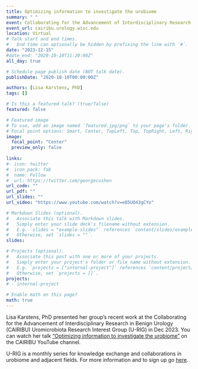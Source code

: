 ```yaml
---
title: Optimizing information to investigate the urobiome
summary: " "
event: Collaborating for the Advancement of Interdisciplinary Research in Benign Urology (CAIRIBU) Uromicrobiota Research Interest Group (U-RIG)
event_url: cairibu.urology.wisc.edu
location: Virtual
# Talk start and end times.
#   End time can optionally be hidden by prefixing the line with `#`.
date: "2023-12-15"
#date_end: "2020-10-10T11:20:00Z"
all_day: true

# Schedule page publish date (NOT talk date).
publishDate: "2020-10-10T00:00:00Z"

authors: [Lisa Karstens, PhD]
tags: []

# Is this a featured talk? (true/false)
featured: false

# Featured image
# To use, add an image named `featured.jpg/png` to your page's folder.
# Focal point options: Smart, Center, TopLeft, Top, TopRight, Left, Right, BottomLeft, Bottom, BottomRight
image:
  focal_point: "Center"
  preview_only: false
  
links:
#- icon: twitter
#  icon_pack: fab
#  name: Follow
#  url: https://twitter.com/georgecushen
url_code: ""
url_pdf: ""
url_slides: ""
url_video: "https://www.youtube.com/watch?v=e85UO43gCYo"

# Markdown Slides (optional).
#   Associate this talk with Markdown slides.
#   Simply enter your slide deck's filename without extension.
#   E.g. `slides = "example-slides"` references `content/slides/example-slides.md`.
#   Otherwise, set `slides = ""`.
slides:

# Projects (optional).
#   Associate this post with one or more of your projects.
#   Simply enter your project's folder or file name without extension.
#   E.g. `projects = ["internal-project"]` references `content/project/deep-learning/index.md`.
#   Otherwise, set `projects = []`.
projects:
# - internal-project

# Enable math on this page?
math: true
---
```

Lisa Karstens, PhD presented her group’s recent work at the Collaborating for the Advancement of Interdisciplinary Research in Benign Urology (CAIRIBU) Uromicrobiota Research Interest Group (U-RIG) in Dec 2023. You can watch her talk [“Optimizing information to investigate the urobiome”](https://www.youtube.com/watch?v=e85UO43gCYo) on the CAIRIBU YouTube channel.

U-RIG is a monthly series for knowledge exchange and collaborations in urobiome and adjacent fields. For more information and to sign up go [here](cairibu.urology.wisc.edu).
